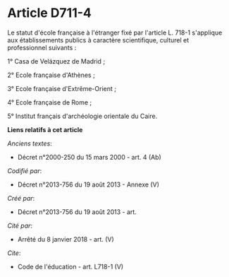 # Article D711-4

Le statut d'école française à l'étranger fixé par l'article L. 718-1 s'applique aux établissements publics à caractère
scientifique, culturel et professionnel suivants : 

1° Casa de Velázquez de Madrid ; 

2° Ecole française d'Athènes ; 

3° Ecole française d'Extrême-Orient ; 

4° Ecole française de Rome ; 

5° Institut français d'archéologie orientale du Caire.

**Liens relatifs à cet article**

_Anciens textes_:

  - Décret n°2000-250 du 15 mars 2000 - art. 4 (Ab)

_Codifié par_:

  - Décret n°2013-756 du 19 août 2013 -  Annexe (V)

_Créé par_:

  - Décret n°2013-756 du 19 août 2013 - art.

_Cité par_:

  - Arrêté du 8 janvier 2018 - art. (V)

_Cite_:

  - Code de l'éducation - art. L718-1 (V)
